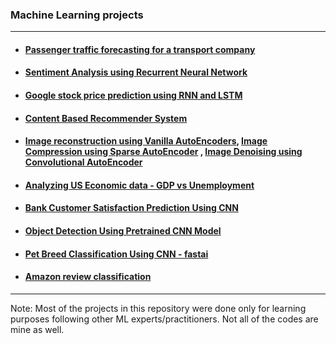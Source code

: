 ### Machine Learning projects
---

- ####  [Passenger traffic forecasting for a transport company](https://github.com/sksoumik/machine-learning-projects/blob/master/Forecasting_traffic/timeseries_forecasting.ipynb)

- #### [Sentiment Analysis using Recurrent Neural Network](https://github.com/sksoumik/machine-learning-projects/blob/master/sentiment_analysis/SentimentAnalysis.ipynb)

- #### [Google stock price prediction using RNN and LSTM](https://github.com/sksoumik/machine-learning-projects/blob/master/stock_price_prediction/stock_price_prediction.ipynb)

- #### [Content Based Recommender System](https://github.com/sksoumik/machine-learning-projects/blob/master/recommnedation_system_content_based/movie_recommender.ipynb)

- #### [Image reconstruction using Vanilla AutoEncoders](https://github.com/sksoumik/machine-learning-projects/blob/master/autoencoders_fashion_mnist/image_reconstruction_autoencoder.ipynb), [Image Compression using Sparse AutoEncoder](https://github.com/sksoumik/machine-learning-projects/blob/master/autoencoders_fashion_mnist/image_compression_sparse_autoencoder.ipynb) , [Image Denoising using Convolutional AutoEncoder](https://github.com/sksoumik/machine-learning-projects/blob/master/autoencoders_fashion_mnist/image_denoising_convolutional_autoencoder.ipynb)

- #### [Analyzing US Economic data - GDP vs Unemployment](https://github.com/sksoumik/machine-learning-projects/tree/master/analyzing_US_economic_data)

- #### [Bank Customer Satisfaction Prediction Using CNN](https://github.com/sksoumik/machine-learning-projects/tree/master/bank_customer_satisfaction_prediction_using_CNN)

- #### [Object Detection Using Pretrained CNN Model](https://github.com/sksoumik/machine-learning-projects/tree/master/object_detection_using_pretrained_cnn_model)

- #### [Pet Breed Classification Using CNN - fastai](https://github.com/sksoumik/machine-learning-projects/blob/master/pet_breed_classification_cnn_fastai/fastai_image_classification_pets.ipynb)

- #### [Amazon review classification](https://github.com/sksoumik/machine-learning-projects/blob/master/amazon_review_classification_nlp.ipynb)


---

Note: Most of the projects in this repository were done only for learning purposes following other ML experts/practitioners. Not all of the codes are mine as well. 
